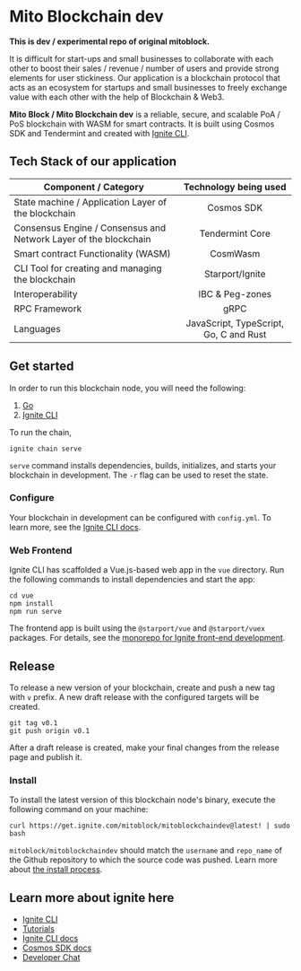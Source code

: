 # Mito Blockchain dev

**This is dev / experimental repo of original mitoblock.**

It is difficult for start-ups and small businesses to collaborate with each other to boost their sales / revenue / number of users and provide strong elements for user stickiness. Our application is a blockchain protocol that acts as an ecosystem for startups and small businesses to freely exchange value with each other with the help of Blockchain & Web3. 

**Mito Block / Mito Blockchain dev** is a reliable, secure, and scalable PoA / PoS blockchain with WASM for smart contracts. It is built  using Cosmos SDK and Tendermint and created with [Ignite CLI](https://ignite.com/cli).

## Tech Stack of our application 

| Component / Category                                             | Technology being used                  |
| -------------                                                    |:-------------:                         | 
| State machine / Application Layer of the blockchain              | Cosmos SDK                             | 
| Consensus Engine / Consensus and Network Layer of the blockchain | Tendermint Core                        |
| Smart contract Functionality (WASM)                              | CosmWasm                               |
| CLI Tool for creating and managing the blockchain                | Starport/Ignite                        |
| Interoperability                                                 | IBC & Peg-zones                        |
| RPC Framework                                                    | gRPC                                   |
| Languages                                                        | JavaScript, TypeScript, Go, C and Rust |

## Get started

In order to run this blockchain node, you will need the following:
1. [Go](https://go.dev/)
2. [Ignite CLI](https://docs.ignite.com/guide/install)

To run the chain,
```
ignite chain serve
```

`serve` command installs dependencies, builds, initializes, and starts your blockchain in development. The `-r` flag can be used to reset the state.

### Configure

Your blockchain in development can be configured with `config.yml`. To learn more, see the [Ignite CLI docs](https://docs.ignite.com).

### Web Frontend

Ignite CLI has scaffolded a Vue.js-based web app in the `vue` directory. Run the following commands to install dependencies and start the app:

```
cd vue
npm install
npm run serve
```

The frontend app is built using the `@starport/vue` and `@starport/vuex` packages. For details, see the [monorepo for Ignite front-end development](https://github.com/ignite/web).

## Release
To release a new version of your blockchain, create and push a new tag with `v` prefix. A new draft release with the configured targets will be created.

```
git tag v0.1
git push origin v0.1
```

After a draft release is created, make your final changes from the release page and publish it.

### Install
To install the latest version of this blockchain node's binary, execute the following command on your machine:

```
curl https://get.ignite.com/mitoblock/mitoblockchaindev@latest! | sudo bash
```
`mitoblock/mitoblockchaindev` should match the `username` and `repo_name` of the Github repository to which the source code was pushed. Learn more about [the install process](https://github.com/allinbits/starport-installer).

## Learn more about ignite here

- [Ignite CLI](https://ignite.com/cli)
- [Tutorials](https://docs.ignite.com/guide)
- [Ignite CLI docs](https://docs.ignite.com)
- [Cosmos SDK docs](https://docs.cosmos.network)
- [Developer Chat](https://discord.gg/ignite)
